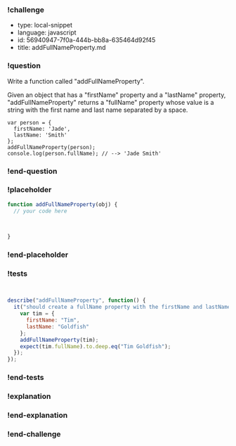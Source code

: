 ### !challenge

* type: local-snippet
* language: javascript
* id: 56940947-7f0a-444b-bb8a-635464d92f45
* title: addFullNameProperty.md

### !question

Write a function called "addFullNameProperty".

Given an object that has a "firstName" property and a "lastName" property, "addFullNameProperty" returns a "fullName" property whose value is a string with the first name and last name separated by a space.

```
var person = {
  firstName: 'Jade',
  lastName: 'Smith'
};
addFullNameProperty(person);
console.log(person.fullName); // --> 'Jade Smith'
```

### !end-question

### !placeholder

```js
function addFullNameProperty(obj) {
  // your code here
   

   
}
```

### !end-placeholder

### !tests

```js


describe("addFullNameProperty", function() {
  it("should create a fullName property with the firstName and lastName separated by a space", function() {
    var tim = {
      firstName: "Tim",
      lastName: "Goldfish"
    };
    addFullNameProperty(tim);
    expect(tim.fullName).to.deep.eq("Tim Goldfish");
  });
});

```

### !end-tests

### !explanation

### !end-explanation

### !end-challenge
